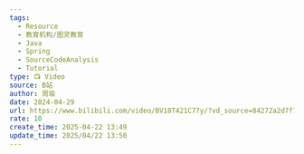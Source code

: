 ```yaml
---
tags:
  - Resource
  - 教育机构/图灵教育
  - Java
  - Spring
  - SourceCodeAnalysis
  - Tutorial
type: 📺 Video
source: B站
author: 周瑜
date: 2024-04-29
url: https://www.bilibili.com/video/BV18T421C77y/?vd_source=84272a2d7f72158b38778819be5bc6ad
rate: 10
create_time: 2025-04-22 13:49
update_time: 2025/04/22 13:50
---
```

